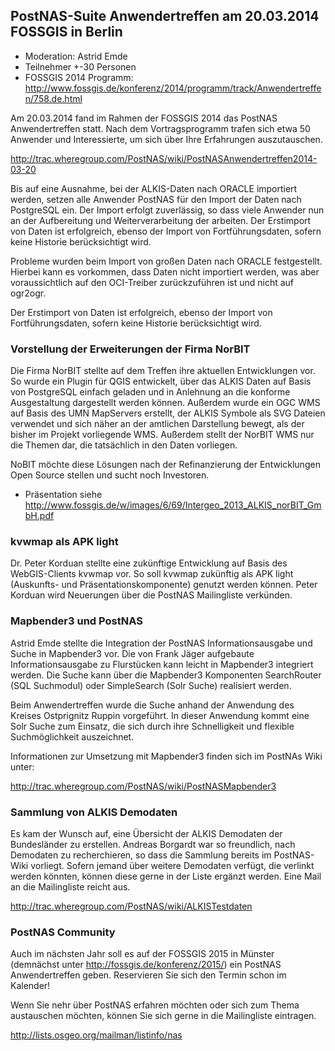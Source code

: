 ## PostNAS-Suite Anwendertreffen am 20.03.2014 FOSSGIS in Berlin


- Moderation: Astrid Emde
- Teilnehmer +-30 Personen
- FOSSGIS 2014 Programm: http://www.fossgis.de/konferenz/2014/programm/track/Anwendertreffen/758.de.html

Am 20.03.2014 fand im Rahmen der FOSSGIS 2014 das PostNAS Anwendertreffen statt. Nach dem Vortragsprogramm trafen sich etwa 50 Anwender und Interessierte, um sich über Ihre Erfahrungen auszutauschen.

http://trac.wheregroup.com/PostNAS/wiki/PostNASAnwendertreffen2014-03-20

Bis auf eine Ausnahme, bei der ALKIS-Daten nach ORACLE importiert werden, setzen alle Anwender PostNAS für den Import der Daten nach PostgreSQL ein. Der Import erfolgt zuverlässig, so dass viele Anwender nun an der Aufbereitung und Weiterverarbeitung der arbeiten. Der Erstimport von Daten ist erfolgreich, ebenso der Import von Fortführungsdaten, sofern keine Historie berücksichtigt wird.

Probleme wurden beim Import von großen Daten nach ORACLE festgestellt. Hierbei kann es vorkommen, dass Daten nicht importiert werden, was aber voraussichtlich auf den OCI-Treiber zurückzuführen ist und nicht auf ogr2ogr. 

Der Erstimport von Daten ist erfolgreich, ebenso der Import von Fortführungsdaten, sofern keine Historie berücksichtigt wird.


### Vorstellung der Erweiterungen der Firma NorBIT 
Die Firma NorBIT stellte auf dem Treffen ihre aktuellen Entwicklungen vor. So wurde ein Plugin für QGIS entwickelt, über das ALKIS Daten auf Basis von PostgreSQL einfach geladen und in Anlehnung an die konforme Ausgestaltung dargestellt werden können. Außerdem wurde ein OGC WMS auf Basis des UMN MapServers erstellt, der ALKIS Symbole als SVG Dateien verwendet und sich näher an der amtlichen Darstellung bewegt, als der bisher im Projekt vorliegende WMS. Außerdem stellt der NorBIT WMS nur die Themen dar, die tatsächlich in den Daten vorliegen.

NoBIT möchte diese Lösungen nach der Refinanzierung der Entwicklungen Open Source stellen und sucht noch Investoren. 

- Präsentation siehe http://www.fossgis.de/w/images/6/69/Intergeo_2013_ALKIS_norBIT_GmbH.pdf


### kvwmap als APK light 
Dr. Peter Korduan stellte eine zukünftige Entwicklung auf Basis des WebGIS-Clients kvwmap vor. So soll kvwmap zukünftig als APK light (Auskunfts- und Präsentationskomponente) genutzt werden können. Peter Korduan wird Neuerungen über die PostNAS Mailingliste verkünden.


### Mapbender3 und PostNAS
Astrid Emde stellte die Integration der PostNAS Informationsausgabe und Suche in Mapbender3 vor. Die von Frank Jäger aufgebaute Informationsausgabe zu Flurstücken kann leicht in Mapbender3 integriert werden. Die Suche kann über die Mapbender3 Komponenten SearchRouter (SQL Suchmodul) oder SimpleSearch (Solr Suche) realisiert werden. 

Beim Anwendertreffen wurde die Suche anhand der Anwendung des Kreises Ostprignitz Ruppin vorgeführt. In dieser Anwendung kommt eine Solr Suche zum Einsatz, die sich durch ihre Schnelligkeit und flexible Suchmöglichkeit auszeichnet. 

Informationen zur Umsetzung mit Mapbender3 finden sich im PostNAs Wiki unter:

http://trac.wheregroup.com/PostNAS/wiki/PostNASMapbender3

### Sammlung von ALKIS Demodaten
Es kam der Wunsch auf, eine Übersicht der ALKIS Demodaten der Bundesländer zu erstellen. Andreas Borgardt war so freundlich, nach Demodaten zu recherchieren, so dass die Sammlung bereits im PostNAS-Wiki vorliegt. Sofern jemand über weitere Demodaten verfügt, die verlinkt werden könnten, können diese gerne in der Liste ergänzt werden. Eine Mail an die Mailingliste reicht aus.

http://trac.wheregroup.com/PostNAS/wiki/ALKISTestdaten


### PostNAS Community

Auch im nächsten Jahr soll es auf der FOSSGIS 2015 in Münster (demnächst unter http://fossgis.de/konferenz/2015/) ein PostNAS Anwendertreffen geben. Reservieren Sie sich den Termin schon im Kalender!

Wenn Sie nehr über PostNAS erfahren möchten oder sich zum Thema austauschen möchten, können Sie sich gerne in die Mailingliste eintragen. 

http://lists.osgeo.org/mailman/listinfo/nas



